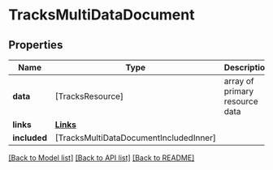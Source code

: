 # TracksMultiDataDocument

## Properties
Name | Type | Description | Notes
------------ | ------------- | ------------- | -------------
**data** | [TracksResource] | array of primary resource data | [optional] 
**links** | [**Links**](Links.md) |  | [optional] 
**included** | [TracksMultiDataDocumentIncludedInner] |  | [optional] 

[[Back to Model list]](../README.md#documentation-for-models) [[Back to API list]](../README.md#documentation-for-api-endpoints) [[Back to README]](../README.md)


